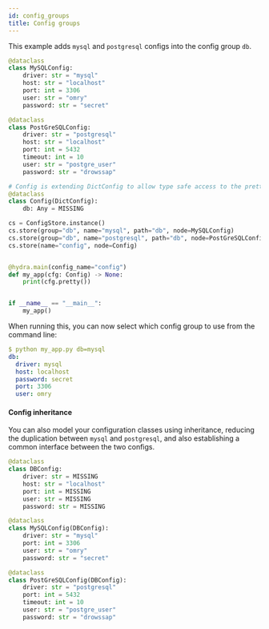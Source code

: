 ```yaml
---
id: config_groups
title: Config groups
---
```


This example adds `mysql` and `postgresql` configs into the config group `db`.

```python
@dataclass
class MySQLConfig:
    driver: str = "mysql"
    host: str = "localhost"
    port: int = 3306
    user: str = "omry"
    password: str = "secret"

@dataclass
class PostGreSQLConfig:
    driver: str = "postgresql"
    host: str = "localhost"
    port: int = 5432
    timeout: int = 10
    user: str = "postgre_user"
    password: str = "drowssap"

# Config is extending DictConfig to allow type safe access to the pretty() function below.
@dataclass
class Config(DictConfig):
    db: Any = MISSING

cs = ConfigStore.instance()
cs.store(group="db", name="mysql", path="db", node=MySQLConfig)
cs.store(group="db", name="postgresql", path="db", node=PostGreSQLConfig)
cs.store(name="config", node=Config)


@hydra.main(config_name="config")
def my_app(cfg: Config) -> None:
    print(cfg.pretty())


if __name__ == "__main__":
    my_app()

```
When running this, you can now select which config group to use from the command line:
```yaml
$ python my_app.py db=mysql
db:
  driver: mysql
  host: localhost
  password: secret
  port: 3306
  user: omry
```

#### Config inheritance
You can also model your configuration classes using inheritance, reducing the duplication between `mysql` and `postgresql`,
and also establishing a common interface between the two configs.

```python
@dataclass
class DBConfig:
    driver: str = MISSING
    host: str = "localhost"
    port: int = MISSING
    user: str = MISSING
    password: str = MISSING

@dataclass
class MySQLConfig(DBConfig):
    driver: str = "mysql"
    port: int = 3306
    user: str = "omry"
    password: str = "secret"

@dataclass
class PostGreSQLConfig(DBConfig):
    driver: str = "postgresql"
    port: int = 5432
    timeout: int = 10
    user: str = "postgre_user"
    password: str = "drowssap"
```